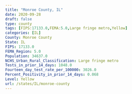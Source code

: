 ```yaml
---
title: "Monroe County, IL"
date: 2020-09-28
draft: false
type: county
tags: [FIPS:17133.0,FEMA:5.0,Large fringe metro,Yellow]
categories: [IL]
County: Monroe County
State: IL
FIPS: 17133.0
FEMA_Region: 5.0
Population: 34637.0
NCHS_Urban_Rural_Classification: Large fringe metro
Tests_in_prior_14_days: 1048.0
Fourteen_day_test_rate_per_100000: 3026.0
Percent_Positivity_in_prior_14_days: 0.068
Level: Yellow
url: /states/IL/monroe-county
---
```



